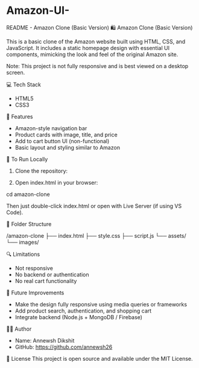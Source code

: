 # Amazon-UI-

README - Amazon Clone (Basic Version)
🛍️ Amazon Clone (Basic Version)

This is a basic clone of the Amazon website built using HTML, CSS, and JavaScript. It includes a static homepage design with essential UI components, mimicking the look and feel of the original Amazon site.

Note: This project is not fully responsive and is best viewed on a desktop screen.

💻 Tech Stack
- HTML5
- CSS3


🧩 Features
- Amazon-style navigation bar
- Product cards with image, title, and price
- Add to cart button UI (non-functional)
- Basic layout and styling similar to Amazon

📝 To Run Locally
1. Clone the repository:


2. Open index.html in your browser:

cd amazon-clone

Then just double-click index.html or open with Live Server (if using VS Code).

📂 Folder Structure

/amazon-clone
├── index.html
├── style.css
├── script.js
└── assets/
└── images/

🔍 Limitations
- Not responsive
- No backend or authentication
- No real cart functionality

🚀 Future Improvements
- Make the design fully responsive using media queries or frameworks
- Add product search, authentication, and shopping cart
- Integrate backend (Node.js + MongoDB / Firebase)

👨‍💻 Author
- Name: Annewsh Dikshit
- GitHub: https://github.com/annewsh26

📄 License
This project is open source and available under the MIT License.
